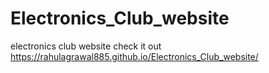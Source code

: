 # Electronics_Club_website
electronics club website
check it out
https://rahulagrawal885.github.io/Electronics_Club_website/
